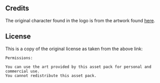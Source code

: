 ## Credits

The original character found in the logo is from the artwork found [here](https://jesse-m.itch.io/jungle-pack).

## License

This is a copy of the original license as taken from the above link:

```
Permissions:

You can use the art provided by this asset pack for personal and commercial use.
You cannot redistribute this asset pack.
```

